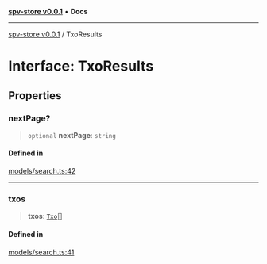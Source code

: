 [**spv-store v0.0.1**](../README.md) • **Docs**

***

[spv-store v0.0.1](../globals.md) / TxoResults

# Interface: TxoResults

## Properties

### nextPage?

> `optional` **nextPage**: `string`

#### Defined in

[models/search.ts:42](https://github.com/shruggr/ts-casemod-spv/blob/68dc275688b04f6a33c5c6063e9fd70d6c8a63ef/src/models/search.ts#L42)

***

### txos

> **txos**: [`Txo`](../classes/Txo.md)[]

#### Defined in

[models/search.ts:41](https://github.com/shruggr/ts-casemod-spv/blob/68dc275688b04f6a33c5c6063e9fd70d6c8a63ef/src/models/search.ts#L41)
